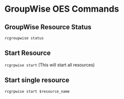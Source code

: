# GroupWise OES Commands

## GroupWise Resource Status
`rcgroupwise status`

## Start Resource
`rcgrpwise start`
(This will start all resources)

## Start single resource
`rcgrpwise start $resource_name`

